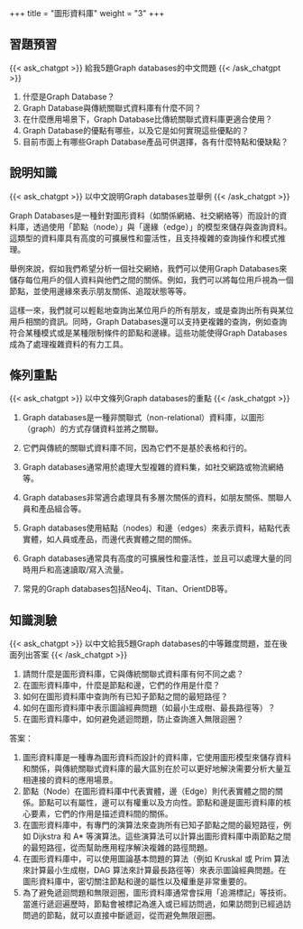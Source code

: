 +++
title = "圖形資料庫"
weight = "3"
+++
## 習題預習
{{< ask_chatgpt >}}
給我5題Graph databases的中文問題
{{< /ask_chatgpt >}}

1. 什麼是Graph Database？
2. Graph Database與傳統關聯式資料庫有什麼不同？
3. 在什麼應用場景下，Graph Database比傳統關聯式資料庫更適合使用？
4. Graph Database的優點有哪些，以及它是如何實現這些優點的？
5. 目前市面上有哪些Graph Database產品可供選擇，各有什麼特點和優缺點？   

## 說明知識
{{< ask_chatgpt >}}
以中文說明Graph databases並舉例
{{< /ask_chatgpt >}}

Graph Databases是一種針對圖形資料（如關係網絡、社交網絡等）而設計的資料庫，透過使用「節點（node）」與「邊緣（edge）」的模型來儲存與查詢資料。這類型的資料庫具有高度的可擴展性和靈活性，且支持複雜的查詢操作和模式推理。

舉例來說，假如我們希望分析一個社交網絡，我們可以使用Graph Databases來儲存每位用戶的個人資料與他們之間的關係。例如，我們可以將每位用戶視為一個節點，並使用邊緣來表示朋友關係、追蹤狀態等等。

這樣一來，我們就可以輕鬆地查詢出某位用戶的所有朋友，或是查詢出所有與某位用戶相關的資訊。同時，Graph Databases還可以支持更複雜的查詢，例如查詢符合某種模式或是某種限制條件的節點和邊緣。這些功能使得Graph Databases成為了處理複雜資料的有力工具。   

## 條列重點
{{< ask_chatgpt >}}
以中文條列Graph databases的重點
{{< /ask_chatgpt >}}

1. Graph databases是一種非關聯式（non-relational）資料庫，以圖形（graph）的方式存儲資料並將之關聯。

2. 它們與傳統的關聯式資料庫不同，因為它們不是基於表格和行的。

3. Graph databases通常用於處理大型複雜的資料集，如社交網路或物流網絡等。

4. Graph databases非常適合處理具有多層次關係的資料，如朋友關係、關聯人員和產品組合等。

5. Graph databases使用結點（nodes）和邊（edges）來表示資料，結點代表實體，如人員或產品，而邊代表實體之間的關係。

6. Graph databases通常具有高度的可擴展性和靈活性，並且可以處理大量的同時用戶和高速讀取/寫入流量。

7. 常見的Graph databases包括Neo4j、Titan、OrientDB等。   

## 知識測驗
{{< ask_chatgpt >}}
以中文給我5題Graph databases的中等難度問題，並在後面列出答案
{{< /ask_chatgpt >}}

1. 請問什麼是圖形資料庫，它與傳統關聯式資料庫有何不同之處？
2. 在圖形資料庫中，什麼是節點和邊，它們的作用是什麼？
3. 如何在圖形資料庫中查詢所有已知子節點之間的最短路徑？
4. 如何在圖形資料庫中表示圖論經典問題（如最小生成樹、最長路徑等）？
5. 在圖形資料庫中，如何避免遞迴問題，防止查詢進入無限迴圈？

答案：

1. 圖形資料庫是一種專為圖形資料而設計的資料庫，它使用圖形模型來儲存資料和關係，與傳統關聯式資料庫的最大區別在於可以更好地解決需要分析大量互相連接的資料的應用場景。
2. 節點（Node）在圖形資料庫中代表實體，邊（Edge）則代表實體之間的關係。節點可以有屬性，邊可以有權重以及方向性。節點和邊是圖形資料庫的核心要素，它們的作用是描述資料間的關係。
3. 在圖形資料庫中，有專門的演算法來查詢所有已知子節點之間的最短路徑，例如 Dijkstra 和 A* 等演算法。這些演算法可以計算出圖形資料庫中兩節點之間的最短路徑，從而幫助應用程序解決複雜的路徑問題。
4. 在圖形資料庫中，可以使用圖論基本問題的算法（例如 Kruskal 或 Prim 算法來計算最小生成樹，DAG 算法來計算最長路徑等）來表示圖論經典問題。在圖形資料庫中，密切關注節點和邊的屬性以及權重是非常重要的。
5. 為了避免遞迴問題和無限迴圈，圖形資料庫通常會採用「追溯標記」等技術。當進行遞迴遍歷時，節點會被標記為進入或已經訪問過，如果訪問到已經過訪問過的節點，就可以直接中斷遞迴，從而避免無限迴圈。   

